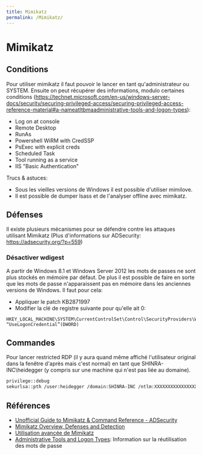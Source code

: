 ```yaml
---
title: Mimikatz
permalink: /Mimikatz/
---
```


# Mimikatz

## Conditions

Pour utiliser mimikatz il faut pouvoir le lancer en tant qu'administrateur ou SYSTEM. Ensuite on peut récupérer des informations, modulo certaines conditions (https://technet.microsoft.com/en-us/windows-server-docs/security/securing-privileged-access/securing-privileged-access-reference-material#a-nameatltbmaadministrative-tools-and-logon-types):

-   Log on at console
-   Remote Desktop
-   RunAs
-   Powershell WiRM with CredSSP
-   PsExec with explicit creds
-   Scheduled Task
-   Tool running as a service
-   IIS "Basic Authentication"

Trucs & astuces:
- Sous les vieilles versions de Windows il est possible d'utiliser mimilove.
- Il est possible de dumper lsass et de l'analyser offline avec mimikatz.

## Défenses

Il existe plusieurs mécanismes pour se défendre contre les attaques utilisant Mimikatz (Plus d'informations sur ADSecurity: <https://adsecurity.org/?p=559>)

### Désactiver wdigest

A partir de Windows 8.1 et Windows Server 2012 les mots de passes ne sont plus stockés en mémoire par défaut. De plus il est possible de faire en sorte que les mots de passe n'apparaissent pas en mémoire dans les anciennes versions de Windows. Il faut pour cela:

-   Appliquer le patch KB2871997
-   Modifier la clé de registre suivante pour qu'elle ait 0:

``` text
HKEY_LOCAL_MACHINE\SYSTEM\CurrentControlSet\Control\SecurityProviders\WDigest “UseLogonCredential”(DWORD)
```

## Commandes

Pour lancer restricted RDP (il y aura quand même affiché l'utilisateur original dans la fenêtre d'après mais c'est normal) en tant que SHINRA-INC\\heidegger (y compris sur une machine qui n'est pas liée au domaine).

``` bash
privilege::debug
sekurlsa::pth /user:heidegger /domain:SHINRA-INC /ntlm:XXXXXXXXXXXXXXXX /run:"mstsc.exe /restrictedadmin"
```

Références
----------

-   [Unofficial Guide to Mimikatz & Command Reference - ADSecurity](https://adsecurity.org/?page_id=1821)
-   [Mimikatz Overview, Defenses and Detection](https://www.sans.org/reading-room/whitepapers/detection/mimikatz-overview-defenses-detection-36780)
-   [Utilisation avancée de Mimikatz](http://connect.ed-diamond.com/MISC/MISC-066/Utilisation-avancee-de-Mimikatz)
-   [Administrative Tools and Logon Types](https://docs.microsoft.com/en-us/windows-server/identity/securing-privileged-access/securing-privileged-access-reference-material#ATLT_BM): Information sur la réutilisation des mots de passe

